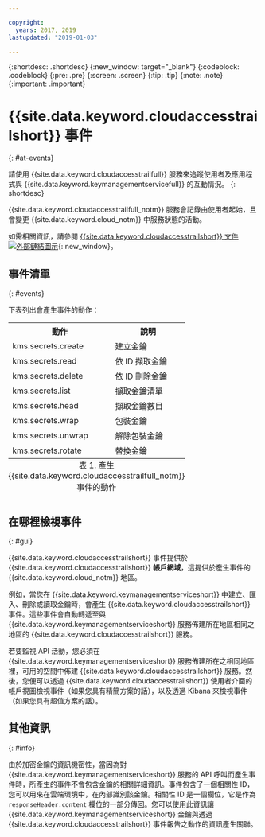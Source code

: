 ```yaml
---

copyright:
  years: 2017, 2019
lastupdated: "2019-01-03"

---
```


{:shortdesc: .shortdesc}
{:new_window: target="_blank"}
{:codeblock: .codeblock}
{:pre: .pre}
{:screen: .screen}
{:tip: .tip}
{:note: .note}
{:important: .important}

# {{site.data.keyword.cloudaccesstrailshort}} 事件
{: #at-events}

請使用 {{site.data.keyword.cloudaccesstrailfull}} 服務來追蹤使用者及應用程式與 {{site.data.keyword.keymanagementservicefull}} 的互動情況。
{: shortdesc}

{{site.data.keyword.cloudaccesstrailfull_notm}} 服務會記錄由使用者起始，且會變更 {{site.data.keyword.cloud_notm}} 中服務狀態的活動。 

如需相關資訊，請參閱 [{{site.data.keyword.cloudaccesstrailshort}} 文件 ![外部鏈結圖示](../../icons/launch-glyph.svg "外部鏈結圖示")](/docs/services/cloud-activity-tracker/index.html#getting-started-with-cla){: new_window}。

## 事件清單
{: #events}

下表列出會產生事件的動作：

<table>
    <tr>
        <th>動作</th>
        <th>說明</th>
    </tr>
    <tr>
        <td>kms.secrets.create</td>
        <td>建立金鑰</td>
    </tr>
    <tr>
        <td>kms.secrets.read</td>
        <td>依 ID 擷取金鑰</td>
    </tr>
   <tr>
        <td>kms.secrets.delete</td>
        <td>依 ID 刪除金鑰</td>
    </tr>
    <tr>
        <td>kms.secrets.list</td>
        <td>擷取金鑰清單</td>
    </tr>
    <tr>
        <td>kms.secrets.head</td>
        <td>擷取金鑰數目</td>
    </tr>
     <tr>
        <td>kms.secrets.wrap</td>
        <td>包裝金鑰</td>
    </tr>
     <tr>
        <td>kms.secrets.unwrap</td>
        <td>解除包裝金鑰</td>
    </tr>
     <tr>
        <td>kms.secrets.rotate</td>
        <td>替換金鑰</td>
    </tr>
    <caption style="caption-side:bottom;">表 1. 產生 {{site.data.keyword.cloudaccesstrailfull_notm}} 事件的動作</caption>
</table>

## 在哪裡檢視事件
{: #gui}

<!-- Option 2: Add the following sentence if your service sends events to the account domain. -->

{{site.data.keyword.cloudaccesstrailshort}} 事件提供於 {{site.data.keyword.cloudaccesstrailshort}} **帳戶網域**，這提供於產生事件的 {{site.data.keyword.cloud_notm}} 地區。

例如，當您在 {{site.data.keyword.keymanagementserviceshort}} 中建立、匯入、刪除或讀取金鑰時，會產生 {{site.data.keyword.cloudaccesstrailshort}} 事件。這些事件會自動轉遞至與 {{site.data.keyword.keymanagementserviceshort}} 服務佈建所在地區相同之地區的 {{site.data.keyword.cloudaccesstrailshort}} 服務。

若要監視 API 活動，您必須在 {{site.data.keyword.keymanagementserviceshort}} 服務佈建所在之相同地區裡，可用的空間中佈建 {{site.data.keyword.cloudaccesstrailshort}} 服務。然後，您便可以透過 {{site.data.keyword.cloudaccesstrailshort}} 使用者介面的帳戶視圖檢視事件（如果您具有精簡方案的話），以及透過 Kibana 來檢視事件（如果您具有超值方案的話）。

## 其他資訊
{: #info}

由於加密金鑰的資訊機密性，當因為對 {{site.data.keyword.keymanagementserviceshort}} 服務的 API 呼叫而產生事件時，所產生的事件不會包含金鑰的相關詳細資訊。事件包含了一個相關性 ID，您可以用來在雲端環境中，在內部識別該金鑰。相關性 ID 是一個欄位，它是作為 `responseHeader.content` 欄位的一部分傳回。您可以使用此資訊讓 {{site.data.keyword.keymanagementserviceshort}} 金鑰與透過 {{site.data.keyword.cloudaccesstrailshort}} 事件報告之動作的資訊產生關聯。

